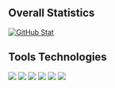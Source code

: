 <!-- ## Humble Abode
<p>Syntethically short for friendly IT guy.</p>
 -->
 
## Overall Statistics
<a href="https://github.com/haziqfiqri/haziqfiqri">
  <img align="center" src="https://github-readme-stats.vercel.app/api?username=haziqfiqri&show_icons=true&hide=stars,contribs&count_private=true&title_color=ffffff&text_color=c9cacc&icon_color=2bbc8a&bg_color=0D1016" alt="GitHub Stat" />
</a>

 
## Tools Technologies
![](https://img.shields.io/badge/Markup-HTML-informational?style=flat&logo=html5&logoColor=white&color=E34F26)
![](https://img.shields.io/badge/Style-CSS-informational?style=flat&logo=css3&logoColor=white&color=1572B6)
![](https://img.shields.io/badge/Language-JavaScript-informational?style=flat&logo=javascript&logoColor=white&color=F7DF1E)
![](https://img.shields.io/badge/Language-TypeScript-informational?style=flat&logo=typescript&logoColor=white&color=3178C6)
![](https://img.shields.io/badge/Library-React-informational?style=flat&logo=react&logoColor=white&color=61DAFB)
![](https://img.shields.io/badge/Tool-Docker-informational?style=flat&logo=docker&logoColor=white&color=2496ed)

<!--
**haziqfiqri/haziqfiqri** is a ✨ _special_ ✨ repository because its `README.md` (this file) appears on your GitHub profile.

Here are some ideas to get you started:

- 🔭 I’m currently working on ...
- 🌱 I’m currently learning ...
- 👯 I’m looking to collaborate on ...
- 🤔 I’m looking for help with ...
- 💬 Ask me about ...
- 📫 How to reach me: ...
- 😄 Pronouns: ...
- ⚡ Fun fact: ...
-->
